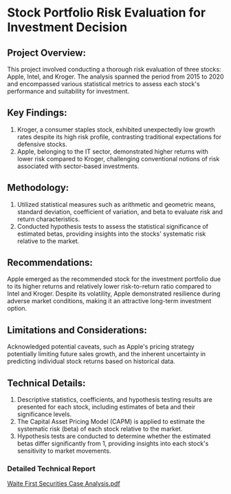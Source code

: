 # Stock Portfolio Risk Evaluation for Investment Decision

## Project Overview:
This project involved conducting a thorough risk evaluation of three stocks: Apple, Intel, and Kroger. The analysis spanned the period from 2015 to 2020 and encompassed various statistical metrics to assess each stock's performance and suitability for investment.

## Key Findings:
1. Kroger, a consumer staples stock, exhibited unexpectedly low growth rates despite its high risk profile, contrasting traditional expectations for defensive stocks.
2. Apple, belonging to the IT sector, demonstrated higher returns with lower risk compared to Kroger, challenging conventional notions of risk associated with sector-based investments.

## Methodology:
1. Utilized statistical measures such as arithmetic and geometric means, standard deviation, coefficient of variation, and beta to evaluate risk and return characteristics.
2. Conducted hypothesis tests to assess the statistical significance of estimated betas, providing insights into the stocks' systematic risk relative to the market.

## Recommendations:
Apple emerged as the recommended stock for the investment portfolio due to its higher returns and relatively lower risk-to-return ratio compared to Intel and Kroger.
Despite its volatility, Apple demonstrated resilience during adverse market conditions, making it an attractive long-term investment option.

## Limitations and Considerations:
Acknowledged potential caveats, such as Apple's pricing strategy potentially limiting future sales growth, and the inherent uncertainty in predicting individual stock returns based on historical data.

## Technical Details:
1. Descriptive statistics, coefficients, and hypothesis testing results are presented for each stock, including estimates of beta and their significance levels.
2. The Capital Asset Pricing Model (CAPM) is applied to estimate the systematic risk (beta) of each stock relative to the market.
3. Hypothesis tests are conducted to determine whether the estimated betas differ significantly from 1, providing insights into each stock's sensitivity to market movements.

### Detailed Technical Report
[Waite First Securities Case Analysis.pdf](https://github.com/srimallipudi/Stock-Portfolio-Risk-Evaluation-for-Investment-Decision/files/14797513/Waite.First.Securities.Case.Analysis.pdf)
